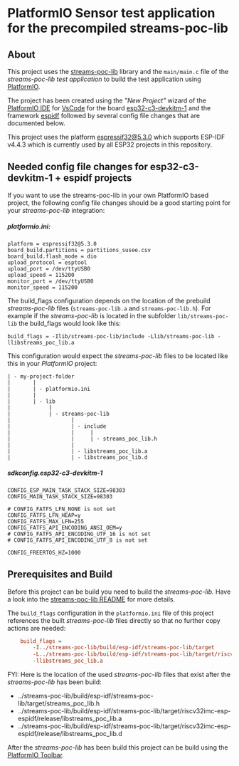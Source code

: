 # PlatformIO Sensor test application for the precompiled streams-poc-lib 

## About
This project uses the [streams-poc-lib](../streams-poc-lib/) library and 
the `main/main.c` file of the *streams-poc-lib test application*
to build the test application using
[PlatformIO](https://platformio.org/).

The project has been created using the *"New Project"* wizard of the
[PlatformIO IDE](https://platformio.org/install/ide?install=vscode)
for [VsCode](https://code.visualstudio.com/) for the board
[esp32-c3-devkitm-1](https://docs.platformio.org/en/latest/boards/espressif32/esp32-c3-devkitm-1.html)
and the framework [espidf](https://docs.platformio.org/en/stable/frameworks/espidf.html)
followed by several
config file changes that are documented below.

This project uses the platform
[espressif32@5.3.0](https://github.com/platformio/platform-espressif32/releases/tag/v5.3.0)
which supports ESP-IDF v4.4.3 which is currently used by all ESP32 projects in
this repository.

## Needed config file changes for esp32-c3-devkitm-1 + espidf projects
If you want to use the streams-poc-lib
in your own PlatformIO based project, the following config file changes should be
a good starting point for your *streams-poc-lib* integration:

##### platformio.ini:

    platform = espressif32@5.3.0
    board_build.partitions = partitions_susee.csv
    board_build.flash_mode = dio
    upload_protocol = esptool
    upload_port = /dev/ttyUSB0
    upload_speed = 115200
    monitor_port = /dev/ttyUSB0
    monitor_speed = 115200

The build_flags configuration depends on the location of the prebuild *streams-poc-lib* files
(`streams-poc-lib.a` and `streams-poc-lib.h`).
For example if the *streams-poc-lib* is located
in the subfolder `lib/streams-poc-lib` the build_flags would look like this:

    build_flags = -Ilib/streams-poc-lib/include -Llib/streams-poc-lib -llibstreams_poc_lib.a

This configuration would expect the *streams-poc-lib* files to be located like this
in your *PlatformIO* project:

    | - my-project-folder
    |       |
    |       | - platformio.ini
    |       |
    |       | - lib
    |            |
    |            | - streams-poc-lib
    |                   |
    |                   | - include
    |                   |     |
    |                   |     | - streams_poc_lib.h
    |                   |
    |                   | - libstreams_poc_lib.a
    |                   | - libstreams_poc_lib.d


##### sdkconfig.esp32-c3-devkitm-1

    CONFIG_ESP_MAIN_TASK_STACK_SIZE=98303
    CONFIG_MAIN_TASK_STACK_SIZE=98303
    
    # CONFIG_FATFS_LFN_NONE is not set
    CONFIG_FATFS_LFN_HEAP=y
    CONFIG_FATFS_MAX_LFN=255
    CONFIG_FATFS_API_ENCODING_ANSI_OEM=y
    # CONFIG_FATFS_API_ENCODING_UTF_16 is not set
    # CONFIG_FATFS_API_ENCODING_UTF_8 is not set
    
    CONFIG_FREERTOS_HZ=1000


## Prerequisites and Build
Before this project can be build you need to build the *streams-poc-lib*.
Have a look into the [streams-poc-lib README](../streams-poc-lib/README.md#prerequisites-for-building-for-esp32)
for more details.

The `build_flags` configuration in the `platformio.ini` file of this project references the
built *streams-poc-lib* files directly so that no further copy actions are needed:
```ini
    build_flags =
        -I../streams-poc-lib/build/esp-idf/streams-poc-lib/target
        -L../streams-poc-lib/build/esp-idf/streams-poc-lib/target/riscv32imc-esp-espidf/release/
        -llibstreams_poc_lib.a
```

FYI: Here is the location of the used *streams-poc-lib* files that exist after the
*streams-poc-lib* has been build:
* ../streams-poc-lib/build/esp-idf/streams-poc-lib/target/streams_poc_lib.h
* ../streams-poc-lib/build/esp-idf/streams-poc-lib/target/riscv32imc-esp-espidf/release/libstreams_poc_lib.a
* ../streams-poc-lib/build/esp-idf/streams-poc-lib/target/riscv32imc-esp-espidf/release/libstreams_poc_lib.d

After the *streams-poc-lib* has been build this project can be build using the 
[PlatformIO Toolbar](https://docs.platformio.org/en/latest/integration/ide/vscode.html#ide-vscode-toolbar).